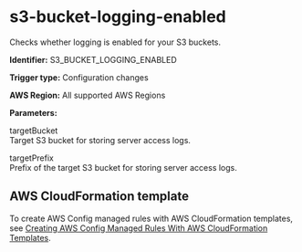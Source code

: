 # s3\-bucket\-logging\-enabled<a name="s3-bucket-logging-enabled"></a>

Checks whether logging is enabled for your S3 buckets\.

**Identifier:** S3\_BUCKET\_LOGGING\_ENABLED

**Trigger type:** Configuration changes

**AWS Region:** All supported AWS Regions

**Parameters:**

 targetBucket   
 Target S3 bucket for storing server access logs\. 

 targetPrefix   
 Prefix of the target S3 bucket for storing server access logs\. 

## AWS CloudFormation template<a name="w24aac11c29c17d307c15"></a>

To create AWS Config managed rules with AWS CloudFormation templates, see [Creating AWS Config Managed Rules With AWS CloudFormation Templates](aws-config-managed-rules-cloudformation-templates.md)\.